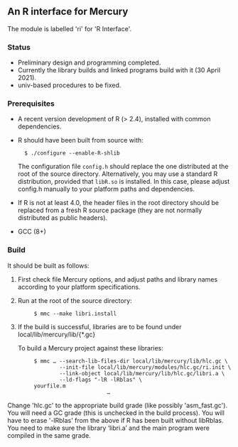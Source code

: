 ## An R interface for Mercury

The module is labelled 'ri' for 'R Interface'.

### Status

+ Preliminary design and programming completed.  
+ Currently the library builds and linked programs build with it 
(30 April 2021).  
+ univ-based procedures to be fixed.

### Prerequisites

+ A recent version development of R (> 2.4), installed with common
  dependencies.

+ R should have been built from source with:

        $ ./configure --enable-R-shlib

  The configuration file `config.h` should replace the one
  distributed at the root of the source directory.
  Alternatively, you may use a standard R distribution, provided
  that `libR.so` is installed. In this case, please adjust config.h
  manually to your platform paths and dependencies.

+ If R is not at least 4.0, the header files in the
  root directory should be replaced from a fresh R source package
  (they are not normally distributed as public headers).

+ GCC (8+)

### Build

It should be built as follows:

1. First check file Mercury options, and adjust paths and library
   names according to your platform specifications.

2. Run at the root of the source directory:

            $ mmc --make libri.install

3. If the build is successful, libraries are to be found under
    local/lib/mercury/lib/{*.gc}

    To build a Mercury project against these libraries:

            $ mmc … --search-lib-files-dir local/lib/mercury/lib/hlc.gc \
                    --init-file local/lib/mercury/modules/hlc.gc/ri.init \
                    --link-object local/lib/mercury/lib/hlc.gc/libri.a \
                    --ld-flags "-lR -lRblas" \
		    yourfile.m
                                   …
Change 'hlc.gc' to the appropriate build grade (like possibly 'asm_fast.gc').
You will need a GC grade (this is unchecked in the build process).
You will have to erase '-lRblas' from the above if R has been built without
libRblas.
You need to make sure the library ‘libri.a’ and the main program were compiled
in  the same grade.
